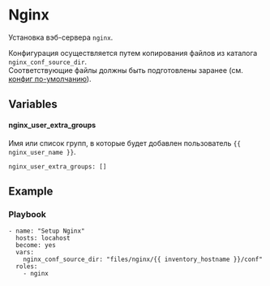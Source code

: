 # Nginx
Установка вэб-сервера `nginx`.

Конфигурация осуществляется путем копирования файлов из каталога `nginx_conf_source_dir`.<br/>
Соответствующие файлы должны быть подготовлены заранее (см. [конфиг по-умолчанию](files/conf)).

## Variables
#### nginx_user_extra_groups
Имя или список групп, в которые будет добавлен пользователь `{{ nginx_user_name }}`.
```
nginx_user_extra_groups: []
```

## Example
### Playbook
```
- name: "Setup Nginx"
  hosts: locahost
  become: yes
  vars:
    nginx_conf_source_dir: "files/nginx/{{ inventory_hostname }}/conf"
  roles:
    - nginx
```
